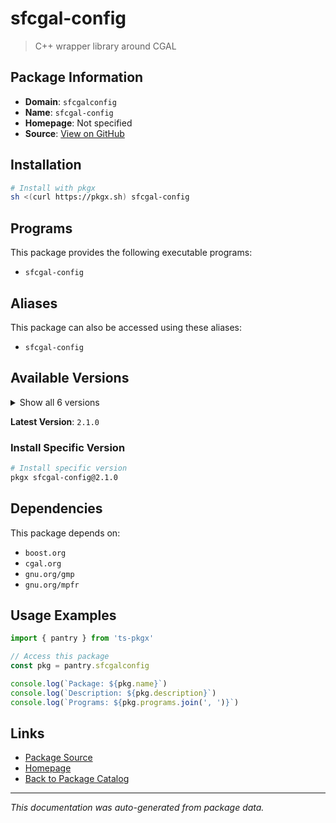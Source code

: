 # sfcgal-config

> C++ wrapper library around CGAL

## Package Information

- **Domain**: `sfcgalconfig`
- **Name**: `sfcgal-config`
- **Homepage**: Not specified
- **Source**: [View on GitHub](https://github.com/pkgxdev/pantry/tree/main/projects/sfcgal.org/package.yml)

## Installation

```bash
# Install with pkgx
sh <(curl https://pkgx.sh) sfcgal-config
```

## Programs

This package provides the following executable programs:

- `sfcgal-config`

## Aliases

This package can also be accessed using these aliases:

- `sfcgal-config`

## Available Versions

<details>
<summary>Show all 6 versions</summary>

- `2.1.0`, `2.0.0`, `1.5.2`, `1.5.1`, `1.5.0`
- `1.4.1`

</details>

**Latest Version**: `2.1.0`

### Install Specific Version

```bash
# Install specific version
pkgx sfcgal-config@2.1.0
```

## Dependencies

This package depends on:

- `boost.org`
- `cgal.org`
- `gnu.org/gmp`
- `gnu.org/mpfr`

## Usage Examples

```typescript
import { pantry } from 'ts-pkgx'

// Access this package
const pkg = pantry.sfcgalconfig

console.log(`Package: ${pkg.name}`)
console.log(`Description: ${pkg.description}`)
console.log(`Programs: ${pkg.programs.join(', ')}`)
```

## Links

- [Package Source](https://github.com/pkgxdev/pantry/tree/main/projects/sfcgal.org/package.yml)
- [Homepage](#)
- [Back to Package Catalog](../package-catalog.md)

---

*This documentation was auto-generated from package data.*
